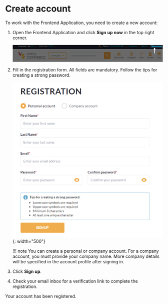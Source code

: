 # Create account

To work with the Frontend Application, you need to create a new account:

1. Open the Frontend Application and click **Sign up now** in the top right corner.

    ![Sign-up](../media/sign-up.png)

1. Fill in the registration form. All fields are mandatory. Follow the tips for creating a strong password.

    ![registration](../media/registration-form.png){: width="500"}

    !!! note
        You can create a personal or company account. For a company account, you must provide your company name. More company details will be specified in the account profile after signing in.

1. Click **Sign up**.

1. Check your email inbox for a verification link to complete the registration.

Your account has been registered.


